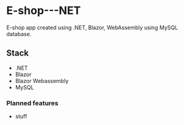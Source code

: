 # E-shop---NET
E-shop app created using .NET, Blazor, WebAssembly using MySQL database.

## Stack
- .NET
- Blazor
- Blazor Webassembly
- MySQL


### Planned features
- stuff


